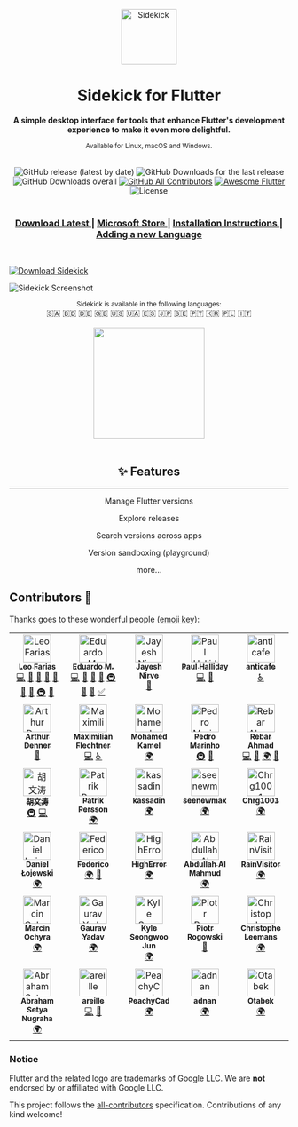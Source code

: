 <p align="center"><img src="/assets/svgs/3D-icon.svg" alt="Sidekick" width="100"></p>

<h1 align="center">Sidekick for Flutter</h1>
 
<div align="center">
  <strong>A simple desktop interface for tools that enhance Flutter's development experience to make it even more delightful.</strong>
  
  <sub>Available for Linux, macOS and Windows.</sub>
</div>

<br>


<div align="center">
  <img alt="GitHub release (latest by date)" src="https://img.shields.io/github/v/release/fluttertools/sidekick?style=flat-square">
  <img alt="GitHub Downloads for the last release" src="https://img.shields.io/github/downloads/fluttertools/sidekick/latest/total?label=Downloads%20for%20the%20latest%20release&style=flat-square">
  <img alt="GitHub Downloads overall" src="https://img.shields.io/github/downloads/fluttertools/sidekick/total?label=Overall%20Downloads&style=flat-square">
  <a href="https://github.com/fluttertools/sidekick/graphs/contributors"><img alt="GitHub All Contributors" src="https://img.shields.io/github/all-contributors/fluttertools/sidekick?style=flat-square"></a>
  <a href="https://github.com/Solido/awesome-flutter"><img alt="Awesome Flutter" src="https://img.shields.io/badge/awesome-flutter-purple?longCache=true&style=flat-square"></a>
  <img alt="License" src="https://img.shields.io/github/license/fluttertools/sidekick?color=orange&style=flat-square">
 </div>
 
 <br>

<div align="center">
  <h3>
    <a href="https://github.com/fluttertools/sidekick/releases/latest">
      Download Latest
    </a>
    <span> | </span>
    <a href="https://www.microsoft.com/store/productId/9NZ54K8CW0WG">
      Microsoft Store
    </a>
    <span> | </span>
    <a href="https://github.com/fluttertools/sidekick/wiki/Installing">
      Installation Instructions
    </a>
    <span> | </span>
    <a href="https://github.com/fluttertools/sidekick/wiki/Internationalization#adding-a-language">
      Adding a new Language
    </a>
  </h3>
</div>

<br>

[![Download Sidekick](https://github.com/fluttertools/sidekick/blob/main/assets/promo-gh/download-banner.png?raw=true)](https://github.com/fluttertools/sidekick/releases/latest)

![Sidekick Screenshot](https://github.com/fluttertools/sidekick/blob/main/assets/promo-gh/screenshot.png?raw=true)


<div align="center">
  <sub>Sidekick is available in the following languages:</sub>
 <br>
    🇸🇦
    🇧🇩
    🇩🇪
    🇬🇧
    🇺🇸
    🇺🇦
    🇪🇸
    🇯🇵
    🇸🇪
    🇵🇹
    🇰🇷
    🇵🇱
    🇮🇹
</div>

 <br>


<div align="center">
  <a href="https://www.microsoft.com/store/productId/9NZ54K8CW0WG"><img src="https://get.microsoft.com/images/en-US%20dark.svg" width="200" /></a>
 <br>
 </div>
 
 <br>
 
 <div align="center">

## ✨ Features
___
Manage Flutter versions

Explore releases

Search versions across apps

Version sandboxing (playground)

more...

</div>

## Contributors 🎉

Thanks goes to these wonderful people ([emoji key](https://allcontributors.org/docs/en/emoji-key)):

<!-- ALL-CONTRIBUTORS-LIST:START - Do not remove or modify this section -->
<!-- prettier-ignore-start -->
<!-- markdownlint-disable -->
<table>
  <tbody>
    <tr>
      <td align="center" valign="top" width="20%"><a href="https://github.com/leoafarias"><img src="https://avatars.githubusercontent.com/u/435833?v=4?s=50" width="50px;" alt="Leo Farias"/><br /><sub><b>Leo Farias</b></sub></a><br /><a href="https://github.com/fluttertools/sidekick/commits?author=leoafarias" title="Code">💻</a> <a href="#ideas-leoafarias" title="Ideas, Planning, & Feedback">🤔</a> <a href="#design-leoafarias" title="Design">🎨</a> <a href="https://github.com/fluttertools/sidekick/commits?author=leoafarias" title="Documentation">📖</a> <a href="#maintenance-leoafarias" title="Maintenance">🚧</a> <a href="#question-leoafarias" title="Answering Questions">💬</a> <a href="https://github.com/fluttertools/sidekick/issues?q=author%3Aleoafarias" title="Bug reports">🐛</a> <a href="#infra-leoafarias" title="Infrastructure (Hosting, Build-Tools, etc)">🚇</a> <a href="#projectManagement-leoafarias" title="Project Management">📆</a></td>
      <td align="center" valign="top" width="20%"><a href="http://eduardom.dev"><img src="https://avatars.githubusercontent.com/u/29983481?v=4?s=50" width="50px;" alt="Eduardo M."/><br /><sub><b>Eduardo M.</b></sub></a><br /><a href="https://github.com/fluttertools/sidekick/commits?author=aguilaair" title="Code">💻</a> <a href="#ideas-aguilaair" title="Ideas, Planning, & Feedback">🤔</a> <a href="https://github.com/fluttertools/sidekick/commits?author=aguilaair" title="Documentation">📖</a> <a href="https://github.com/fluttertools/sidekick/issues?q=author%3Aaguilaair" title="Bug reports">🐛</a> <a href="#infra-aguilaair" title="Infrastructure (Hosting, Build-Tools, etc)">🚇</a> <a href="#maintenance-aguilaair" title="Maintenance">🚧</a> <a href="https://github.com/fluttertools/sidekick/pulls?q=is%3Apr+reviewed-by%3Aaguilaair" title="Reviewed Pull Requests">👀</a> <a href="#tutorial-aguilaair" title="Tutorials">✅</a></td>
      <td align="center" valign="top" width="20%"><a href="http://technodisaster.wtf"><img src="https://avatars.githubusercontent.com/u/52817235?v=4?s=50" width="50px;" alt="Jayesh Nirve"/><br /><sub><b>Jayesh Nirve</b></sub></a><br /><a href="#maintenance-Techno-Disaster" title="Maintenance">🚧</a></td>
      <td align="center" valign="top" width="20%"><a href="https://youtube.com/c/PaulHalliday"><img src="https://avatars.githubusercontent.com/u/19576417?v=4?s=50" width="50px;" alt="Paul Halliday"/><br /><sub><b>Paul Halliday</b></sub></a><br /><a href="https://github.com/fluttertools/sidekick/commits?author=PaulHalliday" title="Code">💻</a> <a href="https://github.com/fluttertools/sidekick/issues?q=author%3APaulHalliday" title="Bug reports">🐛</a></td>
      <td align="center" valign="top" width="20%"><a href="https://github.com/anticafe"><img src="https://avatars.githubusercontent.com/u/340836?v=4?s=50" width="50px;" alt="anticafe"/><br /><sub><b>anticafe</b></sub></a><br /><a href="#a11y-anticafe" title="Accessibility">️️️️♿️</a></td>
    </tr>
    <tr>
      <td align="center" valign="top" width="20%"><a href="https://linktr.ee/arthurdenner"><img src="https://avatars.githubusercontent.com/u/13774309?v=4?s=50" width="50px;" alt="Arthur Denner"/><br /><sub><b>Arthur Denner</b></sub></a><br /><a href="https://github.com/fluttertools/sidekick/issues?q=author%3Aarthurdenner" title="Bug reports">🐛</a></td>
      <td align="center" valign="top" width="20%"><a href="https://github.com/MaximilianFlechtner"><img src="https://avatars.githubusercontent.com/u/66118057?v=4?s=50" width="50px;" alt="Maximilian Flechtner"/><br /><sub><b>Maximilian Flechtner</b></sub></a><br /><a href="https://github.com/fluttertools/sidekick/commits?author=MaximilianFlechtner" title="Code">💻</a> <a href="#a11y-MaximilianFlechtner" title="Accessibility">️️️️♿️</a></td>
      <td align="center" valign="top" width="20%"><a href="https://github.com/kamel912"><img src="https://avatars.githubusercontent.com/u/23658096?v=4?s=50" width="50px;" alt="Mohamed Kamel"/><br /><sub><b>Mohamed Kamel</b></sub></a><br /><a href="#translation-kamel912" title="Translation">🌍</a></td>
      <td align="center" valign="top" width="20%"><a href="https://pedroermarinho.github.io"><img src="https://avatars.githubusercontent.com/u/29618874?v=4?s=50" width="50px;" alt="Pedro Marinho"/><br /><sub><b>Pedro Marinho</b></sub></a><br /><a href="#infra-pedroermarinho" title="Infrastructure (Hosting, Build-Tools, etc)">🚇</a> <a href="#ideas-pedroermarinho" title="Ideas, Planning, & Feedback">🤔</a></td>
      <td align="center" valign="top" width="20%"><a href="http://ahmadre.com"><img src="https://avatars.githubusercontent.com/u/18512224?v=4?s=50" width="50px;" alt="Rebar Ahmad"/><br /><sub><b>Rebar Ahmad</b></sub></a><br /><a href="https://github.com/fluttertools/sidekick/commits?author=Ahmadre" title="Code">💻</a> <a href="https://github.com/fluttertools/sidekick/commits?author=Ahmadre" title="Documentation">📖</a> <a href="#translation-Ahmadre" title="Translation">🌍</a> <a href="https://github.com/fluttertools/sidekick/issues?q=author%3AAhmadre" title="Bug reports">🐛</a></td>
    </tr>
    <tr>
      <td align="center" valign="top" width="20%"><a href="https://github.com/Hu-Wentao"><img src="https://avatars.githubusercontent.com/u/35894003?v=4?s=50" width="50px;" alt="胡文涛"/><br /><sub><b>胡文涛</b></sub></a><br /><a href="#infra-Hu-Wentao" title="Infrastructure (Hosting, Build-Tools, etc)">🚇</a> <a href="https://github.com/fluttertools/sidekick/commits?author=Hu-Wentao" title="Code">💻</a></td>
      <td align="center" valign="top" width="20%"><a href="http://www.brimir.eu"><img src="https://avatars.githubusercontent.com/u/8105390?v=4?s=50" width="50px;" alt="Patrik Persson"/><br /><sub><b>Patrik Persson</b></sub></a><br /><a href="#translation-broderbluff" title="Translation">🌍</a></td>
      <td align="center" valign="top" width="20%"><a href="http://kassadin.github.io/"><img src="https://avatars.githubusercontent.com/u/1104051?v=4?s=50" width="50px;" alt="kassadin"/><br /><sub><b>kassadin</b></sub></a><br /><a href="#translation-kassadin" title="Translation">🌍</a></td>
      <td align="center" valign="top" width="20%"><a href="http://petner.kr"><img src="https://avatars.githubusercontent.com/u/37838834?v=4?s=50" width="50px;" alt="seenewmax"/><br /><sub><b>seenewmax</b></sub></a><br /><a href="#translation-seenewmax" title="Translation">🌍</a></td>
      <td align="center" valign="top" width="20%"><a href="https://github.com/Chrg1001"><img src="https://avatars.githubusercontent.com/u/40189653?v=4?s=50" width="50px;" alt="Chrg1001"/><br /><sub><b>Chrg1001</b></sub></a><br /><a href="#translation-Chrg1001" title="Translation">🌍</a></td>
    </tr>
    <tr>
      <td align="center" valign="top" width="20%"><a href="https://github.com/LosDanieloss"><img src="https://avatars.githubusercontent.com/u/10536371?v=4?s=50" width="50px;" alt="Daniel Łojewski"/><br /><sub><b>Daniel Łojewski</b></sub></a><br /><a href="#translation-LosDanieloss" title="Translation">🌍</a></td>
      <td align="center" valign="top" width="20%"><a href="http://federicoviceconti.com"><img src="https://avatars.githubusercontent.com/u/25590766?v=4?s=50" width="50px;" alt="Federico"/><br /><sub><b>Federico</b></sub></a><br /><a href="#translation-federicoviceconti" title="Translation">🌍</a> <a href="https://github.com/fluttertools/sidekick/issues?q=author%3Afedericoviceconti" title="Bug reports">🐛</a></td>
      <td align="center" valign="top" width="20%"><a href="https://github.com/HighError"><img src="https://avatars.githubusercontent.com/u/46526245?v=4?s=50" width="50px;" alt="HighError"/><br /><sub><b>HighError</b></sub></a><br /><a href="#translation-HighError" title="Translation">🌍</a></td>
      <td align="center" valign="top" width="20%"><a href="http://g.dev/abdullahalmahmud"><img src="https://avatars.githubusercontent.com/u/53822204?v=4?s=50" width="50px;" alt="Abdullah Al Mahmud"/><br /><sub><b>Abdullah Al Mahmud</b></sub></a><br /><a href="#translation-its-me-mahmud" title="Translation">🌍</a></td>
      <td align="center" valign="top" width="20%"><a href="https://github.com/abc873693"><img src="https://avatars.githubusercontent.com/u/15196250?v=4?s=50" width="50px;" alt="RainVisitor"/><br /><sub><b>RainVisitor</b></sub></a><br /><a href="#translation-abc873693" title="Translation">🌍</a></td>
    </tr>
    <tr>
      <td align="center" valign="top" width="20%"><a href="https://github.com/m-ochyra"><img src="https://avatars.githubusercontent.com/u/5583015?v=4?s=50" width="50px;" alt="Marcin Ochyra"/><br /><sub><b>Marcin Ochyra</b></sub></a><br /><a href="#translation-m-ochyra" title="Translation">🌍</a></td>
      <td align="center" valign="top" width="20%"><a href="http://gaurav.my.id"><img src="https://avatars.githubusercontent.com/u/51997260?v=4?s=50" width="50px;" alt="Gaurav Yadav"/><br /><sub><b>Gaurav Yadav</b></sub></a><br /><a href="#translation-gauravmehta13" title="Translation">🌍</a></td>
      <td align="center" valign="top" width="20%"><a href="https://seongxwoo.notion.site/Kyle-b49a1520f7ea4d5a86acedcf201129f6"><img src="https://avatars.githubusercontent.com/u/16515307?v=4?s=50" width="50px;" alt="Kyle Seongwoo Jun"/><br /><sub><b>Kyle Seongwoo Jun</b></sub></a><br /><a href="#translation-kyle-seongwoo-jun" title="Translation">🌍</a></td>
      <td align="center" valign="top" width="20%"><a href="http://hypertuner.cloud"><img src="https://avatars.githubusercontent.com/u/3144291?v=4?s=50" width="50px;" alt="Piotr Rogowski"/><br /><sub><b>Piotr Rogowski</b></sub></a><br /><a href="#maintenance-karniv00l" title="Maintenance">🚧</a></td>
      <td align="center" valign="top" width="20%"><a href="https://backpackmeet.tourdumondiste.com"><img src="https://avatars.githubusercontent.com/u/2006567?v=4?s=50" width="50px;" alt="Christophe Leemans"/><br /><sub><b>Christophe Leemans</b></sub></a><br /><a href="#translation-Gerfaut" title="Translation">🌍</a></td>
    </tr>
    <tr>
      <td align="center" valign="top" width="20%"><a href="https://github.com/abrahamSN"><img src="https://avatars.githubusercontent.com/u/13744168?v=4?s=50" width="50px;" alt="Abraham Setya Nugraha"/><br /><sub><b>Abraham Setya Nugraha</b></sub></a><br /><a href="#translation-abrahamSN" title="Translation">🌍</a></td>
      <td align="center" valign="top" width="20%"><a href="https://github.com/areille"><img src="https://avatars.githubusercontent.com/u/32739983?v=4?s=50" width="50px;" alt="areille"/><br /><sub><b>areille</b></sub></a><br /><a href="https://github.com/fluttertools/sidekick/commits?author=areille" title="Code">💻</a> <a href="#maintenance-areille" title="Maintenance">🚧</a></td>
      <td align="center" valign="top" width="20%"><a href="https://github.com/PeachyCad"><img src="https://avatars.githubusercontent.com/u/65190267?v=4?s=50" width="50px;" alt="PeachyCad"/><br /><sub><b>PeachyCad</b></sub></a><br /><a href="#translation-PeachyCad" title="Translation">🌍</a></td>
      <td align="center" valign="top" width="20%"><a href="https://github.com/adnanjpg"><img src="https://avatars.githubusercontent.com/u/54329101?v=4?s=50" width="50px;" alt="adnan "/><br /><sub><b>adnan </b></sub></a><br /><a href="#translation-adnanjpg" title="Translation">🌍</a></td>
      <td align="center" valign="top" width="20%"><a href="https://it-dev.uz"><img src="https://avatars.githubusercontent.com/u/60849894?v=4?s=50" width="50px;" alt="Otabek"/><br /><sub><b>Otabek</b></sub></a><br /><a href="#translation-otabekoff" title="Translation">🌍</a></td>
    </tr>
  </tbody>
</table>

<!-- markdownlint-restore -->
<!-- prettier-ignore-end -->

<!-- ALL-CONTRIBUTORS-LIST:END -->

### Notice
Flutter and the related logo are trademarks of Google LLC. We are **not** endorsed by or affiliated with Google LLC.

This project follows the [all-contributors](https://github.com/all-contributors/all-contributors) specification. Contributions of any kind welcome!
